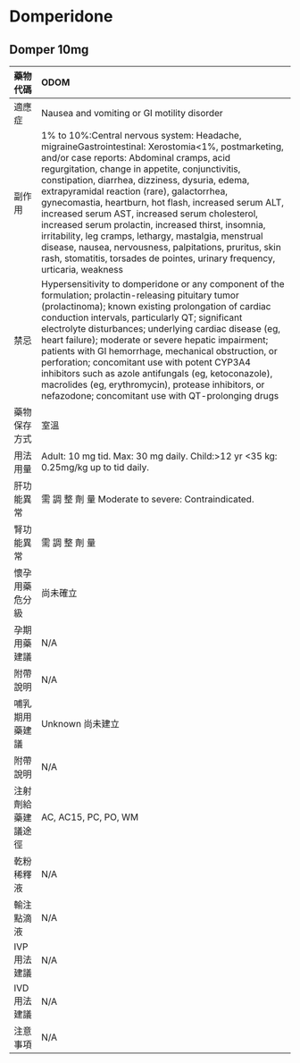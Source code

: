 # Domperidone

## Domper 10mg

| 藥物代碼 | ODOM |
| :--- | :--- |
| 適應症 | Nausea and vomiting or GI motility disorder |
| 副作用 | 1% to 10%:Central nervous system: Headache, migraineGastrointestinal: Xerostomia&lt;1%, postmarketing, and/or case reports: Abdominal cramps, acid regurgitation, change in appetite, conjunctivitis, constipation, diarrhea, dizziness, dysuria, edema, extrapyramidal reaction \(rare\), galactorrhea, gynecomastia, heartburn, hot flash, increased serum ALT, increased serum AST, increased serum cholesterol, increased serum prolactin, increased thirst, insomnia, irritability, leg cramps, lethargy, mastalgia, menstrual disease, nausea, nervousness, palpitations, pruritus, skin rash, stomatitis, torsades de pointes, urinary frequency, urticaria, weakness |
| 禁忌 | Hypersensitivity to domperidone or any component of the formulation; prolactin-releasing pituitary tumor \(prolactinoma\); known existing prolongation of cardiac conduction intervals, particularly QT; significant electrolyte disturbances; underlying cardiac disease \(eg, heart failure\); moderate or severe hepatic impairment; patients with GI hemorrhage, mechanical obstruction, or perforation; concomitant use with potent CYP3A4 inhibitors such as azole antifungals \(eg, ketoconazole\), macrolides \(eg, erythromycin\), protease inhibitors, or nefazodone; concomitant use with QT-prolonging drugs |
| 藥物保存方式 | 室溫 |
| 用法用量 | Adult: 10 mg tid. Max: 30 mg daily. Child:&gt;12 yr &lt;35 kg: 0.25mg/kg up to tid daily. |
| 肝功能異常 | 需 調 整 劑 量  Moderate to severe: Contraindicated. |
| 腎功能異常 | 需 調 整 劑 量 |
| 懷孕用藥危分級 | 尚未確立 |
| 孕期用藥建議 | N/A |
| 附帶說明 | N/A |
| 哺乳期用藥建議 | Unknown 尚未建立 |
| 附帶說明 | N/A |
| 注射劑給藥建議途徑 | AC, AC15, PC, PO, WM |
| 乾粉稀釋液 | N/A |
| 輸注點滴液 | N/A |
| IVP 用法建議 | N/A |
| IVD 用法建議 | N/A |
| 注意事項 | N/A |

